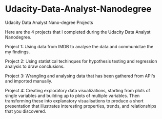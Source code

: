 # Udacity-Data-Analyst-Nanodegree
Udacity Data Analyst Nano-degree Projects

Here are the 4 projects that I completed during the Udacity Data Analyst Nanodegree. 

Project 1:
Using data from IMDB to analyse the data and communictae the my findings.

Project 2:
Using statistical techinques for hypothesis testing and regression analysis to draw conclusions.

Project 3:
Wrangling and analysing data that has been gathered from API's and imported manually.

Project 4:
Creating exploratory data visualizations, starting from plots of single variables and building up to plots of multiple variables. Then transforming these into explanatory visualisations to produce a short presentation that illustrates interesting properties, trends, and relationships that you discovered.
